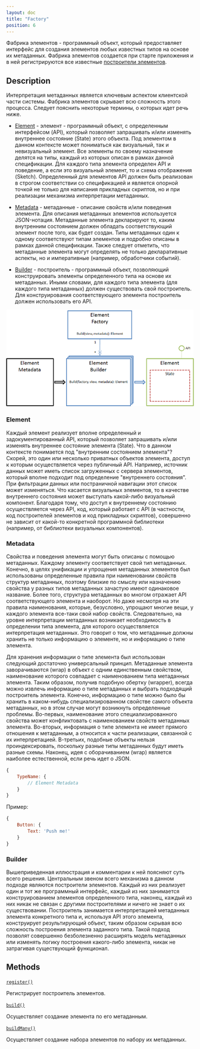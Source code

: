 ```yaml
---
layout: doc
title: "Factory"
position: 6
---
```


Фабрика элементов - программный объект, который предоставляет интерфейс для создания элементов любых
известных типов на основе их метаданных. Фабрика элементов создается при старте приложения и в ней
регистрируются все известные [построители элементов](Builder).

## Description

Интерпретация метаданных является ключевым аспектом клиентской части системы. Фабрика элементов
скрывает всю сложность этого процесса. Следует пояснить некоторые термины, о которых идет речь ниже.

* [Element](#element) - элемент - программный объект, с определенным интерфейсом (API), который позволяет запрашивать
и/или изменять внутреннее состояние (State) этого объекта. Под элементом в данном контексте может пониматься
как визуальный, так и невизуальный элемент. Все элементы по своему назначение делятся на типы, каждый
из которых описан в рамках данной спецификации. Для каждого типа элемента определен API и поведение,
а если это визуальный элемент, то и схема отображения (Sketch). Определенный для элементов API должен
быть реализован в строгом соответствии со спецификацией и является опорной точкой не только для написания
прикладных скриптов, но и при реализации механизма интерпретации метаданных.

* [Metadata](#metadata) - метаданные - описание свойств и/или поведения элемента. Для описания метаданных элементов
используется JSON-нотация. Метаданные элемента декларируют то, каким внутренним состоянием должен обладать
соответствующий элемент после того, как будет создан. Типы метаданных один к одному соответствуют типам
элементов и подробно описаны в рамках данной спецификации. Также следует отметить, что метаданные элемента
могут определять не только декларативные аспекты, но и императивные (например, обработчики событий).

* [Builder](#builder) - построитель - программный объект, позволяющий конструировать элементы определенного типа
на основе их метаданных. Иными словами, для каждого типа элемента (для каждого типа метаданных) должен
существовать свой построитель. Для конструирования соответствующего элемента построитель должен
использовать его API.

![](BuilderAspects.png)

### Element

Каждый элемент реализует вполне определенный и задокументированный API, который позволяет запрашивать
и/или изменять внутреннее состояние элемента (State). Что в данном контексте понимается под
"внутренним состоянием элемента"? Скорей, это один или несколько приватных объектов элемента, доступ
к которым осуществляется через публичный API. Например, источник данных может иметь список загруженных
с сервера элементов, который вполне подходит под определение "внутреннего состояния". При фильтрации
данных или постраничной навигации этот список может изменяться. Что касается визуальных элементов, то
в качестве внутреннего состояния может выступать какой-либо визуальный компонент. Благодаря тому,
что доступ к внутреннему состоянию осуществляется через API, код, который работает с API (в частности,
код построителей элементов и код прикладных скриптов), совершенно не зависит от какой-то конкретной
программной библиотеки (например, от библиотеки визуальных компонентов).

### Metadata

Свойства и поведения элемента могут быть описаны с помощью метаданных. Каждому элементу соответствует
свой тип метаданных. Конечно, в целях унификации и упрощения метаданных элементов был использованы
определенные правила при наименовании свойств структур метаданных, поэтому близкие по смыслу или
назначению свойства у разных типов метаданных зачастую имеют одинаковое название. Более того, структура
метаданных во многом отражает API соответствующего элемента и наоборот. Но даже несмотря на эти правила
наименования, которые, безусловно, упрощают многие вещи, у каждого элемента все-таки свой набор свойств.
Следовательно, на уровне интерпретации метаданных возникает необходимость в определении типа элемента,
для которого осуществляется интерпретация метаданных. Это говорит о том, что метаданные должны хранить
не только информацию о элементе, но и информацию о типе элемента.

Для хранения информации о типе элемента был использован следующий достаточно универсальный принцип.
Метаданные элемента заворачиваются (wrap) в объект с одним единственным свойством, наименование
которого совпадает с наименованием типа метаданных элемента. Таким образом, получив подобную
обертку (wrapper), всегда можно извлечь информацию о типе метаданных и выбрать подходящий
построитель элемента. Конечно, информацию о типе можно было бы хранить в каком-нибудь специализированном
свойстве самого объекта метаданных, но в этом случае могут возникнуть определенные проблемы.
Во-первых, наименование этого специализированного свойства может конфликтовать с наименованием свойств
метаданных элемента. Во-вторых, информация о типе элемента не имеет прямого отношения к метаданным,
а относится к части реализации, связанной с их интерпретацией. В-третьих, подобные объекты нельзя
проиндексировать, поскольку разные типы метаданных будут иметь разные схемы. Наконец, идея
с оборачиванием (wrap) является наиболее естественной, если речь идет о JSON.

```js
{
	TypeName: {
		// Element Metadata
	}
}
```

Пример:

```js
{
	Button: {
		Text: 'Push me!'
	}
}
```

### Builder

Вышеприведенная иллюстрация и комментарии к ней поясняют суть всего решения. Центральным звеном всего
механизма в данном подходе являются построители элементов. Каждый из них реализует один и тот же программный
интерфейс, каждый из них занимается конструированием элементов определенного типа, наконец, каждый
из них никак не связан с другими построителями и ничего не знает о их существовании. Построитель
занимается интерпретацией метаданных элемента конкретного типа и, используя API этого элемента,
конструирует результирующий объект, таким образом скрывая всю сложность построения элемента заданного
типа. Такой подход позволят совершенно безболезненно расширять модель метаданных или изменять логику
построения какого-либо элемента, никак не затрагивая существующий функционал.

## Methods

[`register()`](Factory.register/)

Регистрирует построитель элементов.

[`build()`](Factory.build/)

Осуществляет создание элемента по его метаданным.

[`buildMany()`](Factory.buildMany/)

Осуществляет создание набора элементов по набору их метаданных.
